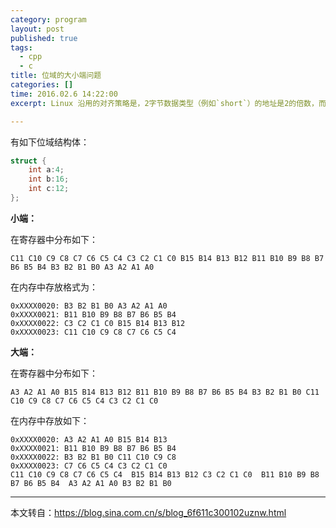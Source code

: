 ```yaml
---
category: program
layout: post
published: true
tags:
  - cpp
  - c
title: 位域的大小端问题
categories: []
time: 2016.02.6 14:22:00
excerpt: Linux 沿用的对齐策略是，2字节数据类型（例如`short`）的地址是2的倍数，而较大的数据类型（例如`int`、`int*`、`float`和`double`）的地址必须是4的倍数。

---
```




有如下位域结构体：

```cpp
struct {
    int a:4;
    int b:16;
    int c:12;
};
```

<!--more-->

**小端：**

在寄存器中分布如下：

```
C11 C10 C9 C8 C7 C6 C5 C4 C3 C2 C1 C0 B15 B14 B13 B12 B11 B10 B9 B8 B7 B6 B5 B4 B3 B2 B1 B0 A3 A2 A1 A0
```

在内存中存放格式为：

```
0xXXXX0020: B3 B2 B1 B0 A3 A2 A1 A0
0xXXXX0021: B11 B10 B9 B8 B7 B6 B5 B4
0xXXXX0022: C3 C2 C1 C0 B15 B14 B13 B12
0xXXXX0023: C11 C10 C9 C8 C7 C6 C5 C4
```

**大端：**

在寄存器中分布如下：

```
A3 A2 A1 A0 B15 B14 B13 B12 B11 B10 B9 B8 B7 B6 B5 B4 B3 B2 B1 B0 C11 C10 C9 C8 C7 C6 C5 C4 C3 C2 C1 C0
```

在内存中存放如下：

```
0xXXXX0020: A3 A2 A1 A0 B15 B14 B13
0xXXXX0021: B11 B10 B9 B8 B7 B6 B5 B4
0xXXXX0022: B3 B2 B1 B0 C11 C10 C9 C8
0xXXXX0023: C7 C6 C5 C4 C3 C2 C1 C0
C11 C10 C9 C8 C7 C6 C5 C4  B15 B14 B13 B12 C3 C2 C1 C0  B11 B10 B9 B8 B7 B6 B5 B4  A3 A2 A1 A0 B3 B2 B1 B0
```

---

本文转自：<https://blog.sina.com.cn/s/blog_6f611c300102uznw.html>
